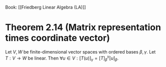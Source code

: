 Book: [[Friedberg Linear Algebra (LA)]]
# Theorem 2.14 (Matrix representation times coordinate vector)
Let $V,W$ be finite-dimensional vector spaces with ordered bases $\beta,\gamma$.
Let $T:V\to W$ be linear.
Then $\forall u\in V:[T(u)]_{\gamma}=[T]_{\beta}^{\gamma}[u]_{\beta}$.
